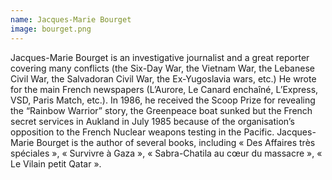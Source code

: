 ```yaml
---
name: Jacques-Marie Bourget
image: bourget.png
---
```

Jacques-Marie Bourget is an investigative journalist and a great reporter covering many conflicts (the Six-Day War, the Vietnam War, the Lebanese Civil War, the Salvadoran Civil War, the Ex-Yugoslavia wars, etc.) He wrote for the main French newspapers (L’Aurore, Le Canard enchaîné, L’Express, VSD, Paris Match, etc.). In 1986, he received the Scoop Prize for revealing the “Rainbow Warrior” story, the Greenpeace boat sunked but the French secret services in Aukland in July 1985 because of the organisation’s opposition to the French Nuclear weapons testing in the Pacific. Jacques-Marie Bourget is the author of several books, including « Des Affaires très spéciales », « Survivre à Gaza »,  « Sabra-Chatila au cœur du massacre », « Le Vilain petit Qatar ».